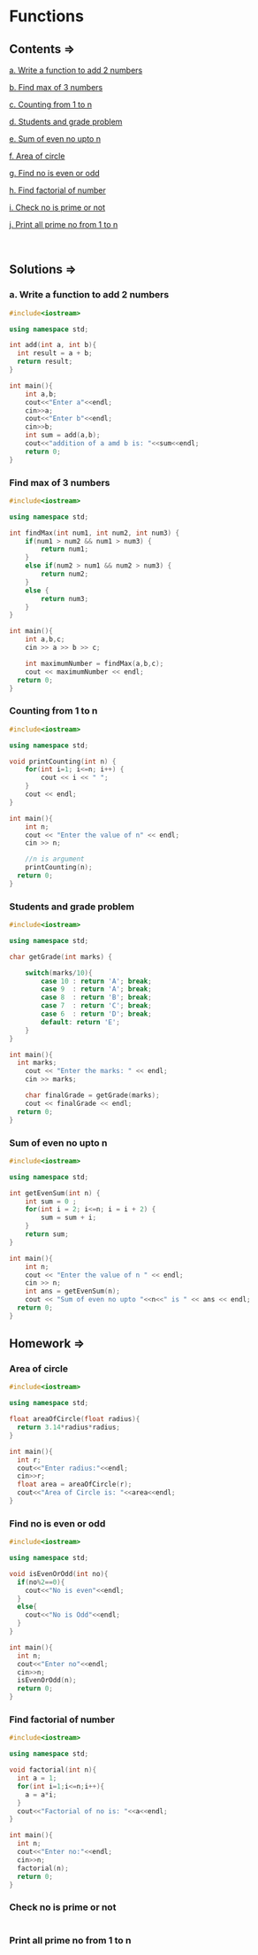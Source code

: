 # Functions

## Contents =>

[a. Write a function to add 2 numbers](#a.-write-a-function-to-add-2-numbers)

[b. Find max of 3 numbers](#find-max-of-3-numbers)

[c. Counting from 1 to n](#counting-from-1-to-n)

[d. Students and grade problem](#students-and-grade-problem)

[e. Sum of even no upto n](#sum-of-even-no-upto-n)

[f. Area of circle](#area-of-circle)

[g. Find no is even or odd](#find-no-is-even-or-odd)

[h. Find factorial of number](#find-factorial-of-number)

[i. Check no is prime or not](#check-no-is-prime-or-not)

[j. Print all prime no from 1 to n](#print-all-prime-no-from-1-to-n)

<br>

## Solutions =>

### a. Write a function to add 2 numbers

```cpp
#include<iostream>

using namespace std;

int add(int a, int b){
  int result = a + b;
  return result;
}

int main(){
    int a,b;
    cout<<"Enter a"<<endl;
    cin>>a;
    cout<<"Enter b"<<endl;
    cin>>b;
    int sum = add(a,b);
    cout<<"addition of a amd b is: "<<sum<<endl;
    return 0;
}
```

### Find max of 3 numbers

```cpp
#include<iostream>

using namespace std;

int findMax(int num1, int num2, int num3) {
	if(num1 > num2 && num1 > num3) {
		return num1;
	}
	else if(num2 > num1 && num2 > num3) {
		return num2;
	}
	else {
		return num3;
	}
}

int main(){
	int a,b,c;
	cin >> a >> b >> c;

	int maximumNumber = findMax(a,b,c);
	cout << maximumNumber << endl;
  return 0;
}
```

### Counting from 1 to n

```cpp
#include<iostream>

using namespace std;

void printCounting(int n) {
	for(int i=1; i<=n; i++) {
		cout << i << " ";
	}
	cout << endl;
}

int main(){
	int n;
	cout << "Enter the value of n" << endl;
	cin >> n;

	//n is argument
	printCounting(n);
  return 0;
}
```

### Students and grade problem

```cpp
#include<iostream>

using namespace std;

char getGrade(int marks) {

	switch(marks/10){
		case 10 : return 'A'; break;
		case 9  : return 'A'; break;
		case 8  : return 'B'; break;
		case 7  : return 'C'; break;
		case 6  : return 'D'; break;
		default: return 'E';
	}
}

int main(){
  int marks;
	cout << "Enter the marks: " << endl;
	cin >> marks;

	char finalGrade = getGrade(marks);
	cout << finalGrade << endl;
  return 0;
}
```

### Sum of even no upto n

```cpp
#include<iostream>

using namespace std;

int getEvenSum(int n) {
	int sum = 0 ;
	for(int i = 2; i<=n; i = i + 2) {
		sum = sum + i;
	}
	return sum;
}

int main(){
	int n;
	cout << "Enter the value of n " << endl;
	cin >> n;
	int ans = getEvenSum(n);
	cout << "Sum of even no upto "<<n<<" is " << ans << endl;
  return 0;
}
```

## Homework =>

### Area of circle

```cpp
#include<iostream>

using namespace std;

float areaOfCircle(float radius){
  return 3.14*radius*radius;
}

int main(){
  int r;
  cout<<"Enter radius:"<<endl;
  cin>>r;
  float area = areaOfCircle(r);
  cout<<"Area of Circle is: "<<area<<endl;
}
```

### Find no is even or odd

```cpp
#include<iostream>

using namespace std;

void isEvenOrOdd(int no){
  if(no%2==0){
    cout<<"No is even"<<endl;
  }
  else{
    cout<<"No is Odd"<<endl;
  }
}

int main(){
  int n;
  cout<<"Enter no"<<endl;
  cin>>n;
  isEvenOrOdd(n);
  return 0;
}
```

### Find factorial of number

```cpp
#include<iostream>

using namespace std;

void factorial(int n){
  int a = 1;
  for(int i=1;i<=n;i++){
    a = a*i;
  }
  cout<<"Factorial of no is: "<<a<<endl;
}

int main(){
  int n;
  cout<<"Enter no:"<<endl;
  cin>>n;
  factorial(n);
  return 0;
}
```

### Check no is prime or not

```cpp

```

### Print all prime no from 1 to n

```cpp

```
